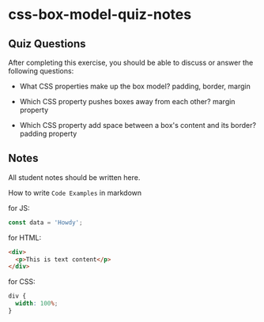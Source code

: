 # css-box-model-quiz-notes

## Quiz Questions

After completing this exercise, you should be able to discuss or answer the following questions:

- What CSS properties make up the box model?
  padding, border, margin

- Which CSS property pushes boxes away from each other?
  margin property

- Which CSS property add space between a box's content and its border?
  padding property

## Notes

All student notes should be written here.

How to write `Code Examples` in markdown

for JS:

```javascript
const data = 'Howdy';
```

for HTML:

```html
<div>
  <p>This is text content</p>
</div>
```

for CSS:

```css
div {
  width: 100%;
}
```
